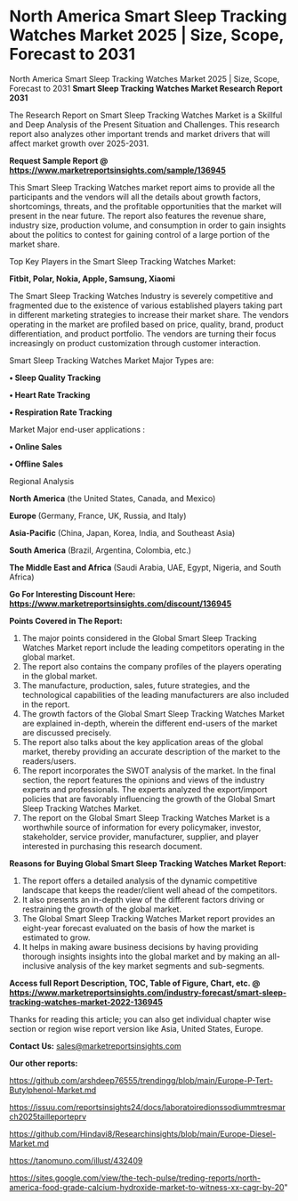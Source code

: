 # North America Smart Sleep Tracking Watches Market 2025 | Size, Scope, Forecast to 2031
North America Smart Sleep Tracking Watches Market 2025 | Size, Scope, Forecast to 2031
<strong>Smart Sleep Tracking Watches Market Research Report 2031</strong>

The Research Report on Smart Sleep Tracking Watches Market is a Skillful and Deep Analysis of the Present Situation and Challenges. This research report also analyzes other important trends and market drivers that will affect market growth over 2025-2031.

<strong>Request Sample Report @ <a href=https://www.marketreportsinsights.com/sample/136945>https://www.marketreportsinsights.com/sample/136945</a></strong>

This Smart Sleep Tracking Watches market report aims to provide all the participants and the vendors will all the details about growth factors, shortcomings, threats, and the profitable opportunities that the market will present in the near future. The report also features the revenue share, industry size, production volume, and consumption in order to gain insights about the politics to contest for gaining control of a large portion of the market share.

Top Key Players in the Smart Sleep Tracking Watches Market:

<strong>Fitbit, Polar, Nokia, Apple, Samsung, Xiaomi</strong>

The Smart Sleep Tracking Watches Industry is severely competitive and fragmented due to the existence of various established players taking part in different marketing strategies to increase their market share. The vendors operating in the market are profiled based on price, quality, brand, product differentiation, and product portfolio. The vendors are turning their focus increasingly on product customization through customer interaction.

Smart Sleep Tracking Watches Market Major Types are:

<strong>• Sleep Quality Tracking

• Heart Rate Tracking

• Respiration Rate Tracking</strong>

Market Major end-user applications :

<strong>• Online Sales

• Offline Sales</strong>

Regional Analysis

</u><strong><b>North America</b></strong> (the United States, Canada, and Mexico)

<strong><b>Europe </b></strong>(Germany, France, UK, Russia, and Italy)

<strong><b>Asia-Pacific</b></strong> (China, Japan, Korea, India, and Southeast Asia)

<strong><b>South America</b></strong> (Brazil, Argentina, Colombia, etc.)

<strong><b>The Middle East and Africa</b></strong> (Saudi Arabia, UAE, Egypt, Nigeria, and South Africa)

<strong>Go For Interesting Discount Here: <a href=https://www.marketreportsinsights.com/discount/136945>https://www.marketreportsinsights.com/discount/136945</a></strong>

<strong>Points Covered in The Report:</strong>
<ol>
  <li>The major points considered in the Global Smart Sleep Tracking Watches Market report include the leading competitors operating in the global market.</li>
  <li>The report also contains the company profiles of the players operating in the global market.</li>
  <li>The manufacture, production, sales, future strategies, and the technological capabilities of the leading manufacturers are also included in the report.</li>
  <li>The growth factors of the Global Smart Sleep Tracking Watches Market are explained in-depth, wherein the different end-users of the market are discussed precisely.</li>
  <li>The report also talks about the key application areas of the global market, thereby providing an accurate description of the market to the readers/users.</li>
  <li>The report incorporates the SWOT analysis of the market. In the final section, the report features the opinions and views of the industry experts and professionals. The experts analyzed the export/import policies that are favorably influencing the growth of the Global Smart Sleep Tracking Watches Market.</li>
  <li>The report on the Global Smart Sleep Tracking Watches Market is a worthwhile source of information for every policymaker, investor, stakeholder, service provider, manufacturer, supplier, and player interested in purchasing this research document.</li>
</ol>
<strong>Reasons for Buying Global Smart Sleep Tracking Watches Market Report:</strong>

<ol>
  <li>The report offers a detailed analysis of the dynamic competitive landscape that keeps the reader/client well ahead of the competitors.</li>
  <li>It also presents an in-depth view of the different factors driving or restraining the growth of the global market.</li>
  <li>The Global Smart Sleep Tracking Watches Market report provides an eight-year forecast evaluated on the basis of how the market is estimated to grow.</li>
  <li>It helps in making aware business decisions by having providing thorough insights insights into the global market and by making an all-inclusive analysis of the key market segments and sub-segments.</li>
</ol>
<strong>Access full Report Description, TOC, Table of Figure, Chart, etc. @ <a href=https://www.marketreportsinsights.com/industry-forecast/smart-sleep-tracking-watches-market-2022-136945>https://www.marketreportsinsights.com/industry-forecast/smart-sleep-tracking-watches-market-2022-136945</a></strong>


Thanks for reading this article; you can also get individual chapter wise section or region wise report version like Asia, United States, Europe.

<strong>Contact Us:</strong>
sales@marketreportsinsights.com

<strong>Our other reports:</strong>

<a href=https://github.com/arshdeep76555/trendingg/blob/main/Europe-P-Tert-Butylphenol-Market.md>https://github.com/arshdeep76555/trendingg/blob/main/Europe-P-Tert-Butylphenol-Market.md</a>

<a href=https://issuu.com/reportsinsights24/docs/laboratoiredionssodiummtresmarch2025tailleporteprv>https://issuu.com/reportsinsights24/docs/laboratoiredionssodiummtresmarch2025tailleporteprv</a>

<a href=https://github.com/Hindavi8/Researchinsights/blob/main/Europe-Diesel-Market.md>https://github.com/Hindavi8/Researchinsights/blob/main/Europe-Diesel-Market.md</a>

<a href=https://tanomuno.com/illust/432409>https://tanomuno.com/illust/432409</a>

<a href=https://sites.google.com/view/the-tech-pulse/treding-reports/north-america-food-grade-calcium-hydroxide-market-to-witness-xx-cagr-by-20>https://sites.google.com/view/the-tech-pulse/treding-reports/north-america-food-grade-calcium-hydroxide-market-to-witness-xx-cagr-by-20</a>"
